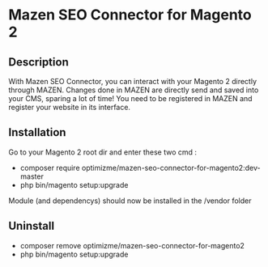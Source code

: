 # Mazen SEO Connector for Magento 2

## Description
   
With Mazen SEO Connector, you can interact with your Magento 2 directly through MAZEN.
Changes done in MAZEN are directly send and saved into your CMS, sparing a lot of time!
You need to be registered in MAZEN and register your website in its interface.

## Installation

Go to your Magento 2 root dir and enter these two cmd :
- composer require optimizme/mazen-seo-connector-for-magento2:dev-master
- php bin/magento setup:upgrade

Module (and dependencys) should now be installed in the /vendor folder

## Uninstall
- composer remove optimizme/mazen-seo-connector-for-magento2
- php bin/magento setup:upgrade
